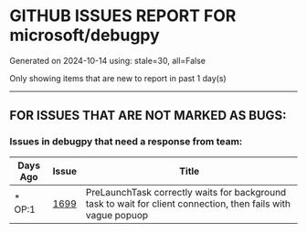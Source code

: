 
# GITHUB ISSUES REPORT FOR microsoft/debugpy


Generated on 2024-10-14 using: stale=30, all=False


Only showing items that are new to report in past 1 day(s)


---

## FOR ISSUES THAT ARE NOT MARKED AS BUGS:


### Issues in debugpy that need a response from team:

| Days Ago | Issue | Title |
| --- | --- | --- |
 | \* OP:1  |[1699](https://github.com/microsoft/debugpy/issues/1699 "PreLaunchTask correctly waits for background task to wait for client connection, then fails with vague popuop")  |PreLaunchTask correctly waits for background task to wait for client connection, then fails with vague popuop |




















